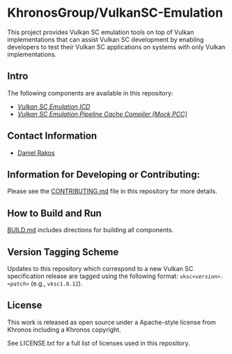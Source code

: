 # KhronosGroup/VulkanSC-Emulation

This project provides Vulkan SC emulation tools on top of Vulkan implementations that can assist Vulkan SC development by enabling developers to test their Vulkan SC applications on systems with only Vulkan implementations.

## Intro

The following components are available in this repository:

- [*Vulkan SC Emulation ICD*](icd/)
- [*Vulkan SC Emulation Pipeline Cache Compiler (Mock PCC)*](pcc/)

## Contact Information
* [Daniel Rakos](mailto:daniel.rakos@rastergrid.com)

## Information for Developing or Contributing:

Please see the [CONTRIBUTING.md](CONTRIBUTING.md) file in this repository for more details.

## How to Build and Run

[BUILD.md](BUILD.md) includes directions for building all components.

## Version Tagging Scheme

Updates to this repository which correspond to a new Vulkan SC specification release are tagged using the following format: `vksc<`_`version`_`>.<`_`patch`_`>` (e.g., `vksc1.0.12`).

## License
This work is released as open source under a Apache-style license from Khronos including a Khronos copyright.

See LICENSE.txt for a full list of licenses used in this repository.
